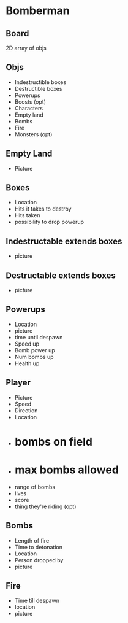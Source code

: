 Bomberman
=========

Board
-----
2D array of objs

Objs
----
* Indestructible boxes
* Destructible boxes
* Powerups
* Boosts (opt)
* Characters
* Empty land
* Bombs
* Fire
* Monsters (opt)

Empty Land
----------
* Picture

Boxes
-----
* Location
* Hits it takes to destroy
* Hits taken
* possibility to drop powerup

Indestructable extends boxes
----------------------------
* picture

Destructable extends boxes
--------------------------
* picture

Powerups
--------
* Location
* picture
* time until despawn
* Speed up
* Bomb power up
* Num bombs up
* Health up

Player
------
* Picture
* Speed
* Direction
* Location
* # bombs on field
* # max bombs allowed
* range of bombs
* lives
* score
* thing they're riding (opt)

Bombs
-----
* Length of fire
* Time to detonation
* Location
* Person dropped by
* picture

Fire
----
* Time till despawn
* location
* picture

